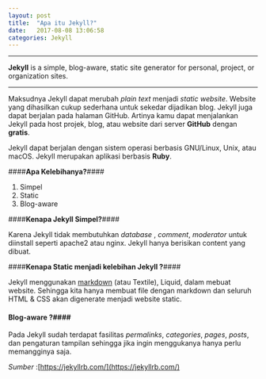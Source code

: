 ```yaml
---
layout: post
title:  "Apa itu Jekyll?"
date:   2017-08-08 13:06:58
categories: Jekyll
---
```


---
**Jekyll**  is a simple, blog-aware, static site generator for personal, project, or organization sites.

---

Maksudnya Jekyll dapat merubah _plain text_ menjadi _static website_.
Website yang dihasilkan cukup sederhana untuk sekedar dijadikan blog.
Jekyll juga dapat berjalan pada halaman GitHub. Artinya kamu dapat menjalankan Jekyll  pada host projek, blog, atau website dari server **GitHub** dengan **gratis**.

Jekyll dapat berjalan dengan sistem operasi berbasis GNU/Linux, Unix, atau macOS. Jekyll merupakan aplikasi berbasis **Ruby**.


####**Apa Kelebihanya?**####

1. Simpel
2. Static
3. Blog-aware



####**Kenapa Jekyll Simpel?**####

Karena Jekyll tidak membutuhkan _database_ , _comment_, _moderator_  untuk diinstall seperti apache2 atau nginx. Jekyll hanya berisikan content yang dibuat.

####**Kenapa Static menjadi kelebihan Jekyll ?**#### 

Jekyll menggunakan [markdown](http://kurtakon.com/markdown/2017/08/02/artikel-1.html) (atau Textile), Liquid, dalam mebuat website. Sehingga kita hanya membuat file dengan markdown dan seluruh HTML & CSS  akan digenerate menjadi website static.


#### **Blog-aware ?**####

Pada Jekyll sudah terdapat fasilitas _permalinks_, _categories_, _pages_, _posts_, dan pengaturan tampilan sehingga jika ingin menggukanya hanya perlu memangginya saja.




_Sumber_ :[https://jekyllrb.com/](https://jekyllrb.com/)